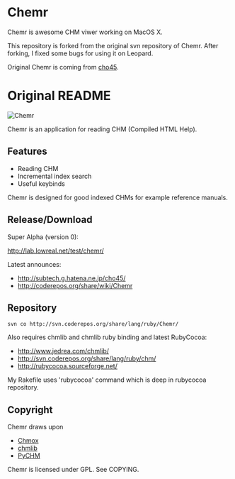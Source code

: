Chemr
=====

Chemr is awesome CHM viwer working on MacOS X.

This repository is forked from the original svn repository of Chemr.
After forking, I fixed some bugs for using it on Leopard.

Original Chemr is coming from [cho45](http://github.com/cho45).

Original README
===============

![Chemr](http://f.hatena.ne.jp/images/fotolife/c/cho45/20071024/20071024233109.png)

Chemr is an application for reading CHM (Compiled HTML Help).

Features
--------

 * Reading CHM
 * Incremental index search
 * Useful keybinds

Chemr is designed for good indexed CHMs for example reference manuals.

Release/Download
----------------

Super Alpha (version 0):

<http://lab.lowreal.net/test/chemr/>

Latest announces:

  * <http://subtech.g.hatena.ne.jp/cho45/>
  * <http://coderepos.org/share/wiki/Chemr>

Repository
----------

    svn co http://svn.coderepos.org/share/lang/ruby/Chemr/

Also requires chmlib and chmlib ruby binding and latest RubyCocoa:

  * <http://www.jedrea.com/chmlib/>
  * <http://svn.coderepos.org/share/lang/ruby/chm/>
  * <http://rubycocoa.sourceforge.net/>

My Rakefile uses 'rubycocoa' command which is deep in
rubycocoa repository.

Copyright
---------

Chemr draws upon

  * [Chmox](http://chmox.sourceforge.net/)
  * [chmlib](http://www.jedrea.com/chmlib/)
  * [PyCHM](http://gnochm.sourceforge.net/pychm.html)

Chemr is licensed under GPL. See COPYING.

